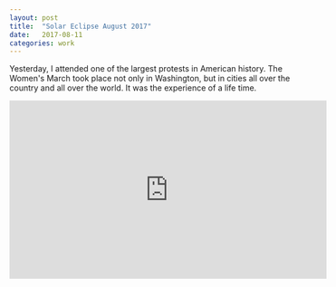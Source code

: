 ```yaml
---
layout: post
title:  "Solar Eclipse August 2017"
date:   2017-08-11
categories: work
---
```

Yesterday, I attended one of the largest protests in American history.  The Women's March took place not
only in Washington, but in cities all over the country and all over the world.  It was the experience of
a life time.
<iframe src="https://www.facebook.com/plugins/video.php?href=https%3A%2F%2Fwww.facebook.com%2Fnationalrenewableenergylab%2Fvideos%2F10156406035619897%2F&show_text=0&width=560" width="560" height="315"
style="border:none;overflow:hidden" scrolling="no" frameborder="0" allowTransparency="true" allowFullScreen="true"></iframe>
